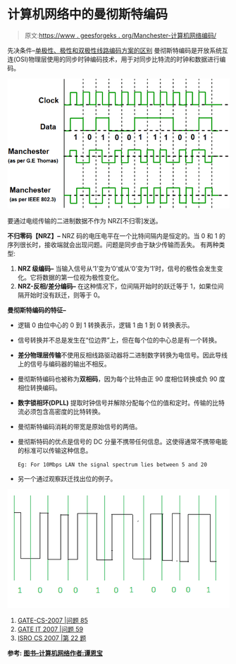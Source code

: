 # 计算机网络中的曼彻斯特编码

> 原文:[https://www . geesforgeks . org/Manchester-计算机网络编码/](https://www.geeksforgeeks.org/manchester-encoding-in-computer-network/)

先决条件–[单极性、极性和双极性线路编码方案的区别](https://www.geeksforgeeks.org/digital-electronics-difference-unipolar-polar-bipolar-line-coding-schemes/)
曼彻斯特编码是开放系统互连(OSI)物理层使用的同步时钟编码技术，用于对同步比特流的时钟和数据进行编码。

![](img/abffa9a2d375e923ab1eef5544fe0421.png)

要通过电缆传输的二进制数据不作为 NRZ[不归零]发送。

**不归零码【NRZ】–**
NRZ 码的电压电平在一个比特间隔内是恒定的。当 0 和 1 的序列很长时，接收端就会出现问题。问题是同步由于缺少传输而丢失。
有两种类型:

1.  **NRZ 级编码–**
    当输入信号从‘1’变为‘0’或从‘0’变为‘1’时，信号的极性会发生变化。它将数据的第一位视为极性变化。
2.  **NRZ-反相/差分编码–**
    在这种情况下，位间隔开始时的跃迁等于 1，如果位间隔开始时没有跃迁，则等于 0。

**曼彻斯特编码的特征–**

*   逻辑 0 由位中心的 0 到 1 转换表示，逻辑 1 由 1 到 0 转换表示。
*   信号转换并不总是发生在“位边界”上，但在每个位的中心总是有一个转换。
*   **差分物理层传输**不使用反相线路驱动器将二进制数字转换为电信号。因此导线上的信号与编码器的输出不相反。
*   曼彻斯特编码也被称为**双相码**，因为每个比特由正 90 度相位转换或负 90 度相位转换编码。
*   **数字锁相环(DPLL)** 提取时钟信号并解除分配每个位的值和定时。传输的比特流必须包含高密度的比特转换。
*   曼彻斯特编码消耗的带宽是原始信号的两倍。
*   曼彻斯特码的优点是信号的 DC 分量不携带任何信息。这使得通常不携带电能的标准可以传输这种信息。

    ```
    Eg: For 10Mbps LAN the signal spectrum lies between 5 and 20
    ```

*   另一个通过观察跃迁找出位的例子。

![](img/7d483883faefa7c25eb0dd4876214de2.png)

1.  [GATE-CS-2007 |问题 85](https://www.geeksforgeeks.org/gate-gate-cs-2007-question-19/)
2.  [GATE IT 2007 |问题 59](https://www.geeksforgeeks.org/gate-gate-it-2007-question-59/)
3.  [ISRO CS 2007 |第 22 题](https://www.geeksforgeeks.org/isro-isro-cs-2007-question-22/)

**参考:**
[**<u>图书–计算机网络作者:谭恩宝</u>**](https://amzn.to/3hfQerb)